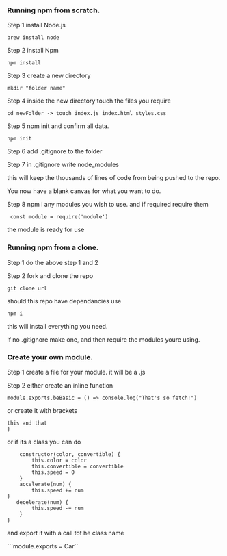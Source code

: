 ### Running npm from scratch.

Step 1 install Node.js

```brew install node```

Step 2 install Npm

```npm install```

Step 3 create a new directory

```mkdir "folder name"```

Step 4 inside the new directory touch the files you require

```cd newFolder -> touch index.js index.html styles.css```

Step 5 npm init and confirm all data.

```npm init```

Step 6 add .gitignore to the folder 

Step 7 in .gitignore write node_modules 

this will keep the thousands of lines of code from being pushed to the repo.

You now have a blank canvas for what you want to do. 

Step 8 npm i any modules you wish to use. and if required require them

``` const module = require('module')```

the module is ready for use

### Running npm from a clone.

Step 1 do the above step 1 and 2

Step 2 fork and clone the repo

```git clone url```

should this repo have dependancies use 

```npm i```

this will install everything you need. 

if no .gitignore make one, and then require the modules youre using. 

### Create your own module. 

Step 1 create a file for your module. it will be a .js

Step 2 either create an inline function

```module.exports.beBasic = () => console.log("That's so fetch!")```

or create it with brackets 

```module.exports = {
this and that
}
```

or if its a class you can do 

```class Car {
    constructor(color, convertible) {
        this.color = color
        this.convertible = convertible
        this.speed = 0
    }
    accelerate(num) {
        this.speed += num
}
   decelerate(num) {
        this.speed -= num
    }
}
```
and export it with a call tot he class name

```module.exports = Car``
